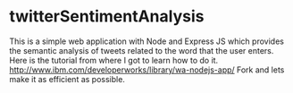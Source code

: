 # twitterSentimentAnalysis
This is a simple web application with Node and Express JS which provides the semantic analysis of tweets related to the word that the user enters.  Here is the tutorial from where I got to learn how to do it.  http://www.ibm.com/developerworks/library/wa-nodejs-app/  Fork and lets make it as efficient as possible.
